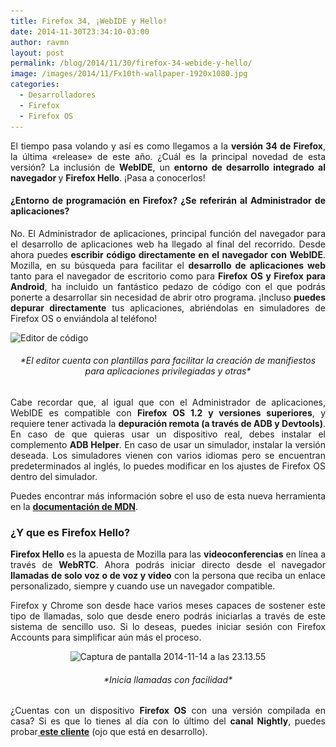 ```yaml
---
title: Firefox 34, ¡WebIDE y Hello!
date: 2014-11-30T23:34:10-03:00
author: ravmn
layout: post
permalink: /blog/2014/11/30/firefox-34-webide-y-hello/
image: /images/2014/11/Fx10th-wallpaper-1920x1080.jpg
categories:
  - Desarrolladores
  - Firefox
  - Firefox OS
---
```

<p style="text-align: justify;">
  El tiempo pasa volando y así es como llegamos a la <strong>versión 34 de Firefox</strong>, la última «release» de este año. ¿Cuál es la principal novedad de esta versión? La inclusión de <strong>WebIDE</strong>, un <strong>entorno de desarrollo integrado al navegador </strong>y <strong>Firefox Hello</strong>. ¡Pasa a conocerlos!<!--more-->
</p>

<h4 style="text-align: justify;">
  ¿<strong>Entorno de programación</strong> en Firefox? ¿Se referirán al Administrador de aplicaciones?
</h4>

<p style="text-align: justify;">
  No. El Administrador de aplicaciones, principal función del navegador para el desarrollo de aplicaciones web ha llegado al final del recorrido. Desde ahora puedes<strong> escribir código directamente en el navegador con WebIDE</strong>. Mozilla, en su búsqueda para facilitar el <strong>desarrollo de aplicaciones web</strong> tanto para el navegador de escritorio como para <strong>Firefox OS y Firefox para Android</strong>, ha incluido un fantástico pedazo de código con el que podrás ponerte a desarrollar sin necesidad de abrir otro programa. ¡Incluso <strong>puedes depurar directamente</strong> tus aplicaciones, abriéndolas en simuladores de Firefox OS o enviándola al teléfono!
</p>

<img class="size-full wp-image-917 aligncenter" src="/images/2014/11/Editor-de-codigo.png" alt="Editor de código" width="882" height="642" srcset="/images/2014/11/Editor-de-codigo.png 882w, /images/2014/11/Editor-de-codigo-252x183.png 252w, /images/2014/11/Editor-de-codigo-600x436.png 600w" sizes="(max-width: 882px) 100vw, 882px" /> 

<h6 style="text-align: center;">
  *El editor cuenta con plantillas para facilitar la creación de manifiestos para aplicaciones privilegiadas y otras*
</h6>

<p style="text-align: justify;">
  Cabe recordar que, al igual que con el Administrador de aplicaciones, WebIDE es compatible con <strong>Firefox OS 1.2 y versiones superiores</strong>, y requiere tener activada la <strong>depuración remota (a través de ADB y Devtools)</strong>. En caso de que quieras usar un dispositivo real, debes instalar el complemento <strong>ADB Helper</strong>. En caso de usar un simulador, instalar la versión deseada. Los simuladores vienen con varios idiomas pero se encuentran predeterminados al inglés, lo puedes modificar en los ajustes de Firefox OS dentro del simulador.
</p>

<p style="text-align: justify;">
  Puedes encontrar más información sobre el uso de esta nueva herramienta en la <a href="https://developer.mozilla.org/es/docs/Tools/WebIDE"><strong>documentación de MDN</strong></a>.
</p>

<h3 style="text-align: justify;">
  ¿Y que es Firefox Hello?
</h3>

<p style="text-align: justify;">
  <strong>Firefox Hello</strong> es la apuesta de Mozilla para las <strong>videoconferencias</strong> en línea a través de <strong>WebRTC</strong>. Ahora podrás iniciar directo desde el navegador<strong> llamadas de solo voz o de voz y video</strong> con la persona que reciba un enlace personalizado, siempre y cuando use un navegador compatible.
</p>

<p style="text-align: justify;">
  Firefox y Chrome son desde hace varios meses capaces de sostener este tipo de llamadas, solo que desde enero podrás iniciarlas a través de este sistema de sencillo uso. Si lo deseas, puedes iniciar sesión con Firefox Accounts para simplificar aún más el proceso.
</p>

<p style="text-align: center;">
  <img class="alignnone size-full wp-image-919" src="/images/2014/11/Captura-de-pantalla-2014-11-14-a-las-23.13.55.png" alt="Captura de pantalla 2014-11-14 a las 23.13.55" width="381" height="262" srcset="/images/2014/11/Captura-de-pantalla-2014-11-14-a-las-23.13.55.png 381w, /images/2014/11/Captura-de-pantalla-2014-11-14-a-las-23.13.55-252x173.png 252w" sizes="(max-width: 381px) 100vw, 381px" />
</p>

<h6 style="text-align: center;">
  *Inicia llamadas con facilidad*
</h6>

<p style="text-align: justify;">
  ¿Cuentas con un dispositivo <strong>Firefox OS</strong> con una versión compilada en casa? Si es que lo tienes al día con lo último del <strong>canal Nightly</strong>, puedes probar<strong><a href="https://github.com/mozilla-b2g/firefoxos-loop-client/"> este cliente</a></strong> (ojo que está en desarrollo).
</p>